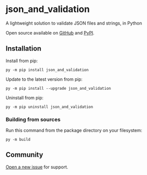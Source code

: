 # json_and_validation

A lightweight solution to validate JSON files and strings, in Python

Open source available on [GitHub](https://github.com/Whoeza/json_and_validation) and 
[PyPI](https://pypi.org/project/json_and_validation/).

## Installation

Install from pip:

`py -m pip install json_and_validation`

Update to the latest version from pip:

`py -m pip install --upgrade json_and_validation`

Uninstall from pip:

`py -m pip uninstall json_and_validation`

### Building from sources

Run this command from the package directory on your filesystem:

`py -m build`

## Community

[Open a new issue](https://github.com/Whoeza/json_and_validation/issues) for
support.
